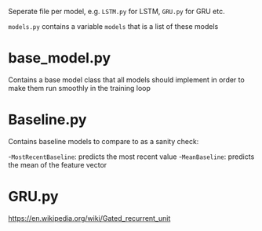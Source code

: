 Seperate file per model, e.g. `LSTM.py` for LSTM, `GRU.py` for GRU etc.

`models.py` contains a variable `models` that is a list of these models

# base_model.py
Contains a base model class that all models should implement in order to make them run smoothly in the training loop

# Baseline.py
Contains baseline models to compare to as a sanity check: 

-`MostRecentBaseline`: predicts the most recent value 
-`MeanBaseline`: predicts the mean of the feature vector

# GRU.py
https://en.wikipedia.org/wiki/Gated_recurrent_unit
